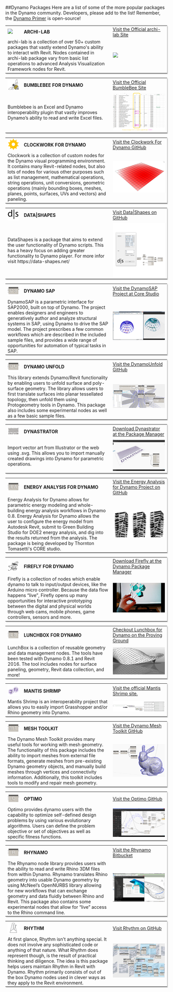 <style>
table{box-shadow: 2px 2px 2px #BBBBBB}
thead {display: none}
</style>

##Dynamo Packages
Here are a list of some of the more popular packages in the Dynamo community. Developers, please add to the list! Remember, the [Dynamo Primer](https://github.com/DynamoDS/DynamoPrimer) is open-source!

<table>
   <tr>
      <td width="10%">
         <img src="http://archi-lab.net/wp-content/uploads/2016/02/wordpress-logo.jpg"></img>
      </td>
      <td width="55%">
         <b>ARCHI-LAB</b>
      </td>
      <td>
         <a href="http://archi-lab.net/">Visit the Official archi-lab Site
      </td>
      </a>
   </tr>
   <tr>
      <td colspan="2">archi-lab is a collection of over 50+ custom packages that vastly extend Dynamo's ability to interact with Revit. Nodes contained in archi-lab package vary from basic list operations to advanced Analysis Visualization Framework nodes for Revit. </td>
      <td>
         <img src="http://i2.wp.com/archi-lab.net/wp-content/uploads/2015/10/Untitled-3.png"></img>
      </td>
   </tr>
</table>

<table>
  <tr>
    <td width="10%"><img src="images/A-4/logo02.png"></img></td>
    <td width="55%"><b>BUMBLEBEE FOR DYNAMO</b></td>
    <td><a href="http://archi-lab.net/bumblebee-dynamo-and-excel-interop/">Visit the Official BumbleBee Site</td></a>
  </tr>
  <tr>
    <td colspan="2">Bumblebee is an Excel and Dynamo interoperability plugin that vastly improves Dynamo’s ability to read and write Excel files. </td>
    <td><img src="images/A-4/screengrab02.png"></img></td>
  </tr>
</table>



<table>
  <tr>
    <td width="10%"><img src="images/A-4/logo01.png"></img></td>
    <td width="55%"><b>CLOCKWORK FOR DYNAMO</b></td>
    <td><a href="https://github.com/CAAD-RWTH/ClockworkForDynamo">Visit the Clockwork For Dynamo GitHub</td></a>
  </tr>
  <tr>
    <td colspan="2">Clockwork is a collection of custom nodes for the Dynamo visual programming environment. It contains many Revit-related nodes, but also lots of nodes for various other purposes such as list management, mathematical operations, string operations, unit conversions, geometric operations (mainly bounding boxes, meshes, planes, points, surfaces, UVs and vectors) and paneling. </td>
    <td><img src="images/A-4/screengrab01.png"></img></td>
  </tr>
</table>

<table>
  <tr>
    <td width="10%"><img src="images/A-4/DataShapes_L.png"></img></td>
    <td width="55%"><b>DATA|SHAPES</b></td>
    <td><a href="https://github.com/MostafaElAyoubi/Data-shapes">Visit Data|Shapes on GitHub</td></a>
  </tr>
  <tr>
    <td colspan="2"> DataShapes is a package that aims to extend the user functionality of Dynamo scripts. This has a heavy focus on adding greater functionality to Dynamo player. For more infor visit https://data-shapes.net/</td>
    <td><img src="images/A-4/DataShapes_Image.png"></img></td>
  </tr>
</table>


<table>
  <tr>
    <td width="10%"><img src="images/A-4/ds_L.png"></img></td>
    <td width="55%"><b>DYNAMO SAP</b></td>
    <td><a href="http://core.thorntontomasetti.com/dynamosap-is-now-open-source/">Visit the DynamoSAP Project at Core Studio</td></a>
  </tr>
  <tr>
    <td colspan="2">DynamoSAP is a parametric interface for SAP2000, built on top of Dynamo. The project enables designers and engineers to generatively author and analyze structural systems in SAP, using Dynamo to drive the SAP model. The project prescribes a few common workflows which are described in the included sample files, and provides a wide range of opportunities for automation of typical tasks in SAP. </td>
    <td><img src="images/A-4/sapImage.png"></img></td>
  </tr>
</table>

<table>
  <tr>
    <td width="10%"><img src="images/A-4/DynamoUnfold_L.png"></img></td>
    <td width="55%"><b>DYNAMO UNFOLD</b></td>
    <td><a href="https://github.com/mjkkirschner/DynamoUnfold">Visit the DynamoUnfold GitHub</td></a>
  </tr>
  <tr>
    <td colspan="2">This library extends Dynamo/Revit functionality by enabling users to unfold surface and poly-surface geometry. The library allows users to first translate surfaces into planar tessellated topology, then unfold them using Protogeometry tools in Dynamo. This package also includes some experimental nodes as well as a few basic sample files. </td>
    <td><img src="images/A-4/DynamoUnfold_S.png"></img></td>
  </tr>
</table>

<table>
  <tr>
    <td width="10%"><img src="images/A-4/Dynastrator_L.png"></img></td>
    <td width="55%"><b>DYNASTRATOR</b></td>
    <td><a href="http://dynamopackages.com/">Download Dynastrator at the Package Manager</td></a>
  </tr>
  <tr>
    <td colspan="2">Import vector art from Illustrator or the web using .svg.  This allows you to import manually created drawings into Dynamo for parametric operations. </td>
    <td><img src="images/A-4/dynastratorImage.jpg"></img></td>
  </tr>
</table>

<table>
  <tr>
    <td width="10%"><img src="images/A-4/ea_L.png"></img></td>
    <td width="55%"><b>ENERGY ANALYSIS FOR DYNAMO</b></td>
    <td><a href="https://github.com/tt-acm/EnergyAnalysisForDynamo">Visit the Energy Analysis for Dynamo Project on GitHub</td></a>
  </tr>
  <tr>
    <td colspan="2">Energy Analysis for Dynamo allows for parametric energy modeling and whole-building energy analysis workflows in Dynamo 0.8. Energy Analysis for Dynamo allows the user to configure the energy model from Autodesk Revit, submit to Green Building Studio for DOE2 energy analysis, and dig into the results returned from the analysis. The package is being developed by Thornton Tomasetti's CORE studio.  </td>
    <td><img src="images/A-4/eaImage.png"></img></td>
  </tr>
</table>

<table>
  <tr>
    <td width="10%"><img src="images/A-4/Firefly_L.png"></img></td>
    <td width="55%"><b>FIREFLY FOR DYNAMO</b></td>
    <td><a href="http://dynamopackages.com/">Download Firefly at the Dynamo Package Manager</td></a>
  </tr>
  <tr>
    <td colspan="2">Firefly is a collection of nodes which enable dynamo to talk to input/output devices, like the Arduino micro controller. Because the data flow happens “live”, Firefly opens up many opportunities for interactive prototyping between the digital and physical worlds through web cams, mobile phones, game controllers, sensors and more. </td>
    <td><img src="images/A-4/Firefly_S.png"></img></td>
  </tr>
</table>

<table>
  <tr>
    <td width="10%"><img src="images/A-4/LunchBox_L.png"></img></td>
    <td width="55%"><b>LUNCHBOX FOR DYNAMO</b></td>
    <td><a href="http://provingground.io/tools/lunchbox/">Checkout Lunchbox for Dynamo on the Proving Ground</td></a>
  </tr>
  <tr>
    <td colspan="2">LunchBox is a collection of reusable geometry and data management nodes. The tools have been tested with Dynamo 0.8.1 and Revit 2016. The tool includes nodes for surface paneling, geometry, Revit data collection, and more!</td>
    <td><img src="images/A-4/lunchboxImage.jpg"></img></td>
  </tr>
</table>

<table>
  <tr>
    <td width="10%"><img src="images/A-4/mantisshrimpLogo.png"></img></td>
    <td width="55%"><b>MANTIS SHRIMP</b></td>
    <td><a href="http://archi-lab.net/mantis-shrimp-getting-started/">Visit the official Mantis Shrimp site.</td></a>
  </tr>
  <tr>
    <td colspan="2">Mantis Shrimp is an interoperability project that allows you to easily import Grasshopper and/or Rhino geometry into Dynamo.</td>
    <td><img src="images/A-4/msImage.png"></img></td>
  </tr>
</table>

<table>
  <tr>
    <td width="10%"><img src="images/A-4/MeshToolkit_L.png"></img></td>
    <td width="55%"><b>MESH TOOLKIT</b></td>
    <td><a href="https://github.com/DynamoDS/Dynamo/wiki/Dynamo-Mesh-Toolkit">Visit the Dynamo Mesh Toolkit GitHub</td></a>
  </tr>
  <tr>
    <td colspan="2">The Dynamo Mesh Toolkit provides many useful tools for working with mesh geometry. The functionality of this package includes the ability to import meshes from external file formats, generate meshes from pre-existing Dynamo geometry objects, and manually build meshes through vertices and connectivity information. Additionally, this toolkit includes tools to modify and repair mesh geometry. </td>
    <td><img src="images/A-4/MeshToolkit_S.png"></img></td>
  </tr>
</table>



<table>
  <tr>
    <td width="10%"><img src="images/A-4/Optimo_L.png"></img></td>
    <td width="55%"><b>OPTIMO</b></td>
    <td><a href="https://github.com/BPOpt/Optimo/wiki/0_-Home">Visit the Optimo GitHub</td></a>
  </tr>
  <tr>
    <td colspan="2">Optimo provides dynamo users with the capability to optimize self-defined design problems by using various evolutionary algorithms. Users can define the problem objective or set of objectives as well as specific fitness functions. </td>
    <td><img src="images/A-4/Optimo_S.png"></img></td>
  </tr>
</table>



<table>
  <tr>
    <td width="10%"><img src="images/A-4/Rhynamo_L.png"></img></td>
    <td width="55%"><b>RHYNAMO</b></td>
    <td><a href="https://bitbucket.org/caseinc/rhynamo">Visit the Rhynamo Bitbucket</td></a>
  </tr>
  <tr>
    <td colspan="2">The Rhynamo node library provides users with the ability to read and write Rhino 3DM files from within Dynamo. Rhynamo translates Rhino geometry into usable Dynamo geometry by using McNeel’s OpenNURBS library allowing for new workflows that can exchange geometry and data fluidly between Rhino and Revit. This package also contains some experimental nodes that allow for “live” access to the Rhino command line. </td>
    <td><img src="images/A-4/Rhynamo_S.png"></img></td>
  </tr>
</table>



<table>
  <tr>
    <td width="10%"><img src="images/A-4/Rhythm_L.png"></img></td>
    <td width="55%"><b>RHYTHM</b></td>
    <td><a href="https://github.com/sixtysecondrevit/RhythmForDynamo">Visit Rhythm on GitHub</td></a>
  </tr>
  <tr>
    <td colspan="2"> At first glance, Rhythm isn't anything special. It does not involve any sophisticated code or anything of that nature. What Rhythm does represent though, is the result of practical thinking and diligence. The idea is this package helps users maintain Rhythm in Revit with Dynamo. Rhythm primarily consists of out of the box Dynamo nodes used in clever ways as they apply to the Revit environment. </td>
    <td><img src="images/A-4/Rhythm_Image.png"></img></td>
  </tr>
</table>

